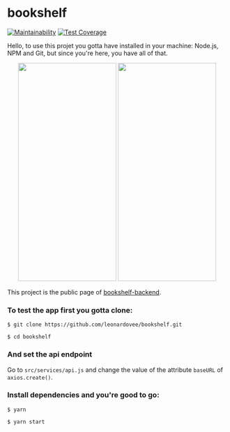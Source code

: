 # bookshelf

[![Maintainability](https://api.codeclimate.com/v1/badges/2aafaccb439fb4609754/maintainability)](https://codeclimate.com/github/leonardovee/bookshelf/maintainability) [![Test Coverage](https://api.codeclimate.com/v1/badges/2aafaccb439fb4609754/test_coverage)](https://codeclimate.com/github/leonardovee/bookshelf/test_coverage)

Hello, to use this projet you gotta have installed in your machine: Node.js, NPM and Git, but since you're here, you have all of that.
<p align="center">
    <img src="https://user-images.githubusercontent.com/40545957/120939216-545f1b80-c6ed-11eb-9d6d-6b3ac376061b.png" height="500" width="225">
    <img src="https://user-images.githubusercontent.com/40545957/120939226-63de6480-c6ed-11eb-9133-5874c3811ac6.png" height="500" width="225">
</p>


This project is the public page of [bookshelf-backend](https://github.com/leonardovee/bookshelf-backend).

### To test the app first you gotta clone:
```console
$ git clone https://github.com/leonardovee/bookshelf.git

$ cd bookshelf
```

### And set the api endpoint
Go to `src/services/api.js` and change the value of the attribute `baseURL` of `axios.create()`.

### Install dependencies and you're good to go:
```console
$ yarn

$ yarn start
```